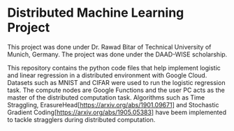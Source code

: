 # Distributed Machine Learning Project
This project was done under Dr. Rawad Bitar of Technical University of Munich, Germany. The project was done under the DAAD-WISE scholarship.

This repository contains the python code files that help implement logistic and linear regression in a distributed environment with Google Cloud. Datasets such as MNIST and CIFAR were used to run the logistic regression task. The compute nodes are Google Functions and the user PC acts as the master of the distributed computation task. Algorithms such as Time Straggling, ErasureHead[https://arxiv.org/abs/1901.09671] and Stochastic Gradient Coding[https://arxiv.org/abs/1905.05383] have beem implemented to tackle stragglers during distributed computation.
